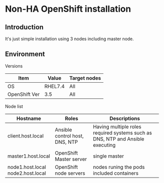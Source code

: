 # Non-HA OpenShift installation

## Introduction
It's just simple installation using 3 nodes including master node.

## Environment

Versions

Item | Value | Target nodes
-|-|-
OS | RHEL7.4 | All
OpenShift Ver | 3.5 | All

Node list

Hostname | Roles | Descriptions
-|-|-
client.host.local | Ansible control host, DNS, NTP | Having multiple roles required systems such as DNS, NTP and Ansible executing
master1.host.local | OpenShift Master server | single master
node1.host.local<br/>node2.host.local | OpenShift node servers | nodes runing the pods included containers
